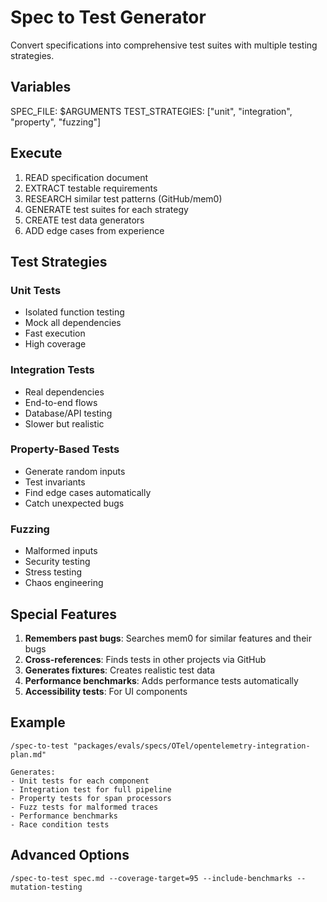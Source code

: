 # Spec to Test Generator

Convert specifications into comprehensive test suites with multiple testing strategies.

## Variables

SPEC_FILE: $ARGUMENTS
TEST_STRATEGIES: ["unit", "integration", "property", "fuzzing"]

## Execute

1. READ specification document
2. EXTRACT testable requirements
3. RESEARCH similar test patterns (GitHub/mem0)
4. GENERATE test suites for each strategy
5. CREATE test data generators
6. ADD edge cases from experience

## Test Strategies

### Unit Tests

- Isolated function testing
- Mock all dependencies
- Fast execution
- High coverage

### Integration Tests

- Real dependencies
- End-to-end flows
- Database/API testing
- Slower but realistic

### Property-Based Tests

- Generate random inputs
- Test invariants
- Find edge cases automatically
- Catch unexpected bugs

### Fuzzing

- Malformed inputs
- Security testing
- Stress testing
- Chaos engineering

## Special Features

1. **Remembers past bugs**: Searches mem0 for similar features and their bugs
2. **Cross-references**: Finds tests in other projects via GitHub
3. **Generates fixtures**: Creates realistic test data
4. **Performance benchmarks**: Adds performance tests automatically
5. **Accessibility tests**: For UI components

## Example

```
/spec-to-test "packages/evals/specs/OTel/opentelemetry-integration-plan.md"

Generates:
- Unit tests for each component
- Integration test for full pipeline
- Property tests for span processors
- Fuzz tests for malformed traces
- Performance benchmarks
- Race condition tests
```

## Advanced Options

```
/spec-to-test spec.md --coverage-target=95 --include-benchmarks --mutation-testing
```

